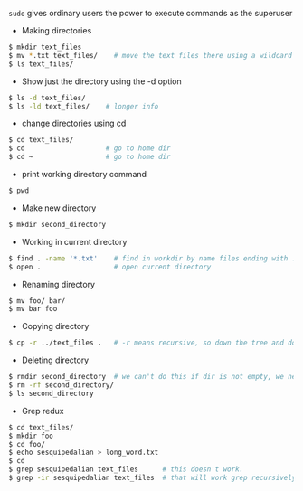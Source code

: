 `sudo` gives ordinary users the power to execute commands as the superuser

* Making directories
```bash
$ mkdir text_files
$ mv *.txt text_files/    # move the text files there using a wildcard
$ ls text_files/
```

* Show just the directory using the -d option
```bash
$ ls -d text_files/
$ ls -ld text_files/    # longer info 
```

* change directories using cd 
```bash
$ cd text_files/
$ cd                    # go to home dir
$ cd ~                  # go to home dir
```

* print working directory command 
```bash
$ pwd
```

* Make new directory
```bash
$ mkdir second_directory
```

* Working in current directory
```bash
$ find . -name '*.txt'    # find in workdir by name files ending with .txt
$ open .                  # open current directory
```

* Renaming directory
```bash
$ mv foo/ bar/
$ mv bar foo
```

* Copying directory
```bash
$ cp -r ../text_files .   # -r means recursive, so down the tree and dot means to current dir
```

* Deleting directory
```bash
$ rmdir second_directory  # we can't do this if dir is not empty, we need to do it recursively
$ rm -rf second_directory/
$ ls second_directory
```

* Grep redux
```bash
$ cd text_files/
$ mkdir foo
$ cd foo/
$ echo sesquipedalian > long_word.txt
$ cd
$ grep sesquipedalian text_files      # this doesn't work.
$ grep -ir sesquipedalian text_files  # that will work grep recursively (case-insensitive)recursively 
```